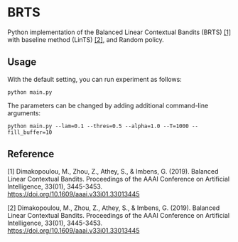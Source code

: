 # BRTS
Python implementation of the Balanced Linear Contextual Bandits (BRTS) [[1]](#1) with baseline method (LinTS) [[2]](#2), and Random policy.

## Usage
With the default setting, you can run experiment as follows:
```
python main.py
```
The parameters can be changed by adding additional command-line arguments:
```
python main.py --lam=0.1 --thres=0.5 --alpha=1.0 --T=1000 --fill_buffer=10
```


## Reference
<a id="1">[1]</a>
Dimakopoulou, M., Zhou, Z., Athey, S., & Imbens, G. (2019). Balanced Linear Contextual Bandits. Proceedings of the AAAI Conference on Artificial Intelligence, 33(01), 3445-3453. https://doi.org/10.1609/aaai.v33i01.33013445

<a id="2">[2]</a>
Dimakopoulou, M., Zhou, Z., Athey, S., & Imbens, G. (2019). Balanced Linear Contextual Bandits. Proceedings of the AAAI Conference on Artificial Intelligence, 33(01), 3445-3453. https://doi.org/10.1609/aaai.v33i01.33013445
